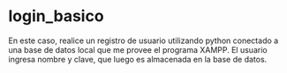 # login_basico

En este caso, realice un registro de usuario utilizando python conectado a una base de datos local que me provee el programa XAMPP.
El usuario ingresa nombre y clave, que luego es almacenada en la base de datos.
